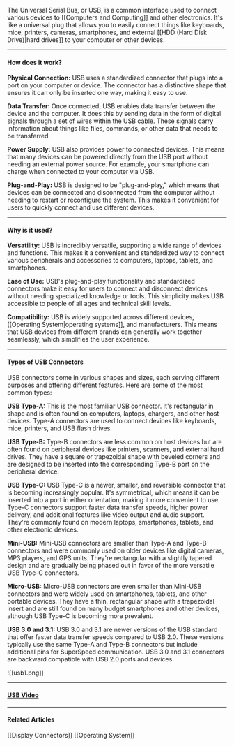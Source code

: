 The Universal Serial Bus, or USB, is a common interface used to connect various devices to [[Computers and Computing]] and other electronics. It's like a universal plug that allows you to easily connect things like keyboards, mice, printers, cameras, smartphones, and external [[HDD (Hard Disk Drive)|hard drives]] to your computer or other devices.

---
#### How does it work?

**Physical Connection:** USB uses a standardized connector that plugs into a port on your computer or device. The connector has a distinctive shape that ensures it can only be inserted one way, making it easy to use.

**Data Transfer:** Once connected, USB enables data transfer between the device and the computer. It does this by sending data in the form of digital signals through a set of wires within the USB cable. These signals carry information about things like files, commands, or other data that needs to be transferred.

**Power Supply:** USB also provides power to connected devices. This means that many devices can be powered directly from the USB port without needing an external power source. For example, your smartphone can charge when connected to your computer via USB.

**Plug-and-Play:** USB is designed to be "plug-and-play," which means that devices can be connected and disconnected from the computer without needing to restart or reconfigure the system. This makes it convenient for users to quickly connect and use different devices.

---
#### Why is it used?

**Versatility:** USB is incredibly versatile, supporting a wide range of devices and functions. This makes it a convenient and standardized way to connect various peripherals and accessories to computers, laptops, tablets, and smartphones.

**Ease of Use:** USB's plug-and-play functionality and standardized connectors make it easy for users to connect and disconnect devices without needing specialized knowledge or tools. This simplicity makes USB accessible to people of all ages and technical skill levels.

**Compatibility:** USB is widely supported across different devices, [[Operating System|operating systems]], and manufacturers. This means that USB devices from different brands can generally work together seamlessly, which simplifies the user experience.

---
#### Types of USB Connectors

USB connectors come in various shapes and sizes, each serving different purposes and offering different features. Here are some of the most common types:

**USB Type-A:**
	This is the most familiar USB connector. It's rectangular in shape and is often found on computers, laptops, chargers, and other host devices. Type-A connectors are used to connect devices like keyboards, mice, printers, and USB flash drives.

**USB Type-B:**
	Type-B connectors are less common on host devices but are often found on peripheral devices like printers, scanners, and external hard drives. They have a square or trapezoidal shape with beveled corners and are designed to be inserted into the corresponding Type-B port on the peripheral device.

**USB Type-C:**
	USB Type-C is a newer, smaller, and reversible connector that is becoming increasingly popular. It's symmetrical, which means it can be inserted into a port in either orientation, making it more convenient to use. Type-C connectors support faster data transfer speeds, higher power delivery, and additional features like video output and audio support. They're commonly found on modern laptops, smartphones, tablets, and other electronic devices.

**Mini-USB:**
	Mini-USB connectors are smaller than Type-A and Type-B connectors and were commonly used on older devices like digital cameras, MP3 players, and GPS units. They're rectangular with a slightly tapered design and are gradually being phased out in favor of the more versatile USB Type-C connectors.

**Micro-USB:**
	Micro-USB connectors are even smaller than Mini-USB connectors and were widely used on smartphones, tablets, and other portable devices. They have a thin, rectangular shape with a trapezoidal insert and are still found on many budget smartphones and other devices, although USB Type-C is becoming more prevalent.

**USB 3.0 and 3.1:**
	USB 3.0 and 3.1 are newer versions of the USB standard that offer faster data transfer speeds compared to USB 2.0. These versions typically use the same Type-A and Type-B connectors but include additional pins for SuperSpeed communication. USB 3.0 and 3.1 connectors are backward compatible with USB 2.0 ports and devices.

![[usb1.png]]

---
#### [USB Video](https://www.youtube.com/watch?v=wdgULBpRoXk)

---
#### Related Articles

[[Display Connectors]]
[[Operating System]]
